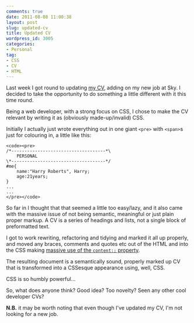 ```yaml
---
comments: true
date: 2011-08-08 11:00:38
layout: post
slug: updated-cv
title: Updated CV
wordpress_id: 3005
categories:
- Personal
tag:
- CSS
- CV
- HTML
---
```


Last week I got round to updating [my CV](/cv/), adding on my new job at Sky. I decided to take the opportunity to do something a little different with it this time round.

Being a web developer, with a strong focus on CSS, I chose to make the CV relevant by writing it as (obviously made-up/invalid) CSS.

Initially I actually just wrote everything out in one giant `<pre>` with `<span>`s just for colouring in, a little like this:


    
    <code><pre>
    /*------------------------------------*\
        PERSONAL
    \*------------------------------------*/
    #me{
        name:"Harry Roberts", Harry;
        age:21years;
    }
    ...
    ...
    </pre></code>



So far in I thought that that seemed a little too easy/lazy, and it also came with the massive issue of not being semantic, meaningful or just plain proper markup. A CV is a series of headings and lists, not a single block of preformatted text.

I got to work rewriting, refactoring and tidying and marked it all up properly, and moved any braces, comments and quotes etc out of the HTML and into the CSS making [massive use of the `content:;` property](http://csswizardry.com/2010/09/keeping-code-clean-with-content/).

The resulting document is a semantically sound, properly marked up CV that is transformed into a CSSesque appearance using, well, CSS.

CSS is so humbly powerful...

So, what does anyone think? Good idea? Too novelty? Seen any other cool developer CVs?

**N.B.** it may be worth noting that even though I've updated my CV, I'm not looking for a new job.
